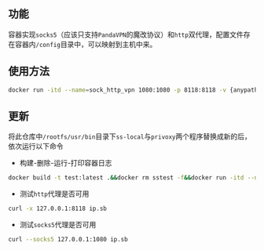 ## 功能
容器实现`socks5`（应该只支持`PandaVPN`的魔改协议）和`http`双代理，配置文件存在容器内`/config`目录中，可以映射到主机中来。
## 使用方法
```bash
docker run -itd --name=sock_http_vpn 1080:1080 -p 8118:8118 -v {anypath}:/config blackelks/socks_http_proxy:latest
```

## 更新
将此仓库中`/rootfs/usr/bin`目录下`ss-local`与`privoxy`两个程序替换成新的后，依次运行以下命令
- 构建-删除-运行-打印容器日志
```bash
docker build -t test:latest .&&docker rm sstest -f&&docker run -itd --name=sstest -p 1080:1080 -p 8118:8118 -v /tmp/config:/config test:2&&docker logs sstest
```
- 测试`http`代理是否可用
```bash
curl -x 127.0.0.1:8118 ip.sb
```
- 测试`socks5`代理是否可用
```bash
curl --socks5 127.0.0.1:1080 ip.sb
```